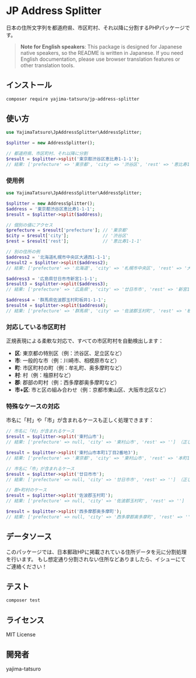 # JP Address Splitter

日本の住所文字列を都道府県、市区町村、それ以降に分割するPHPパッケージです。

> **Note for English speakers**: This package is designed for Japanese native speakers, so the README is written in Japanese. If you need English documentation, please use browser translation features or other translation tools.

## インストール

```bash
composer require yajima-tatsuro/jp-address-splitter
```

## 使い方

```php
use YajimaTatsuro\JpAddressSplitter\AddressSplitter;

$splitter = new AddressSplitter();

// 都道府県、市区町村、それ以降に分割
$result = $splitter->split('東京都渋谷区恵比寿1-1-1');
// 結果: ['prefecture' => '東京都', 'city' => '渋谷区', 'rest' => '恵比寿1-1-1']
```

### 使用例

```php
use YajimaTatsuro\JpAddressSplitter\AddressSplitter;

$splitter = new AddressSplitter();
$address = '東京都渋谷区恵比寿1-1-1';
$result = $splitter->split($address);

// 個別の値にアクセス
$prefecture = $result['prefecture']; // '東京都'
$city = $result['city'];             // '渋谷区'
$rest = $result['rest'];             // '恵比寿1-1-1'

// 別の住所の例
$address2 = '北海道札幌市中央区大通西1-1-1';
$result2 = $splitter->split($address2);
// 結果: ['prefecture' => '北海道', 'city' => '札幌市中央区', 'rest' => '大通西1-1-1']

$address3 = '広島県廿日市市新宮1-1-1';
$result3 = $splitter->split($address3);
// 結果: ['prefecture' => '広島県', 'city' => '廿日市市', 'rest' => '新宮1-1-1']

$address4 = '群馬県佐波郡玉村町板井1-1-1';
$result4 = $splitter->split($address4);
// 結果: ['prefecture' => '群馬県', 'city' => '佐波郡玉村町', 'rest' => '板井1-1-1']
```

### 対応している市区町村

正規表現による柔軟な対応で、すべての市区町村を自動検出します：

- **区**: 東京都の特別区（例：渋谷区、足立区など）
- **市**: 一般的な市（例：川崎市、相模原市など）
- **町**: 市区町村の町（例：牟礼町、奥多摩町など）
- **村**: 村（例：檜原村など）
- **郡**: 郡部の町村（例：西多摩郡奥多摩町など）
- **市+区**: 市と区の組み合わせ（例：京都市東山区、大阪市北区など）

### 特殊なケースの対応

市名に「村」や「市」が含まれるケースも正しく処理できます：

```php
// 市名に「村」が含まれるケース
$result = $splitter->split('東村山市');
// 結果: ['prefecture' => null, 'city' => '東村山市', 'rest' => ''] （正しく動作）

$result = $splitter->split('東村山市本町1丁目2番地3');
// 結果: ['prefecture' => '東京都', 'city' => '東村山市', 'rest' => '本町1丁目2番地3'] （正しく動作）

// 市名に「市」が含まれるケース
$result = $splitter->split('廿日市市');
// 結果: ['prefecture' => null, 'city' => '廿日市市', 'rest' => ''] （正しく動作）

// 郡+町村のケース
$result = $splitter->split('佐波郡玉村町');
// 結果: ['prefecture' => null, 'city' => '佐波郡玉村町', 'rest' => ''] （正しく動作）

$result = $splitter->split('西多摩郡奥多摩町');
// 結果: ['prefecture' => null, 'city' => '西多摩郡奥多摩町', 'rest' => ''] （正しく動作）
```

## データソース

このパッケージでは、日本郵政HPに掲載されている住所データを元に分割処理を行います。
もし想定通り分割されない住所などありましたら、イシューにてご連絡ください！

## テスト

```bash
composer test
```

## ライセンス

MIT License

## 開発者

yajima-tatsuro
